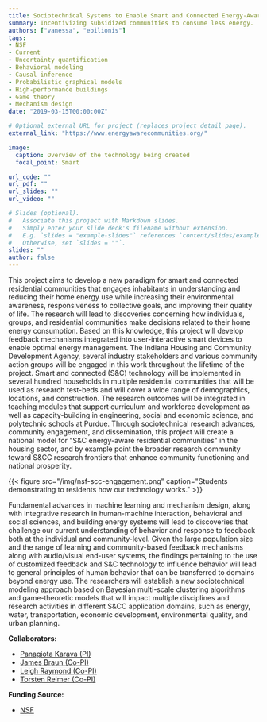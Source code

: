 ```yaml
---
title: Sociotechnical Systems to Enable Smart and Connected Energy-Aware Residential Communities
summary: Incentivizing subsidized communities to consume less energy.
authors: ["vanessa", "ebilionis"]
tags:
- NSF
- Current
- Uncertainty quantification
- Behavioral modeling
- Causal inference
- Probabilistic graphical models
- High-performance buildings
- Game theory
- Mechanism design
date: "2019-03-15T00:00:00Z"

# Optional external URL for project (replaces project detail page).
external_link: "https://www.energyawarecommunities.org/"

image:
  caption: Overview of the technology being created
  focal_point: Smart

url_code: ""
url_pdf: ""
url_slides: ""
url_video: ""

# Slides (optional).
#   Associate this project with Markdown slides.
#   Simply enter your slide deck's filename without extension.
#   E.g. `slides = "example-slides"` references `content/slides/example-slides.md`.
#   Otherwise, set `slides = ""`.
slides: ""
author: false
---
```

This project aims to develop a new paradigm for smart and connected residential communities that engages inhabitants in understanding and reducing their home energy use while increasing their environmental awareness, responsiveness to collective goals, and improving their quality of life. The research will lead to discoveries concerning how individuals, groups, and residential communities make decisions related to their home energy consumption. Based on this knowledge, this project will develop feedback mechanisms integrated into user-interactive smart devices to enable optimal energy management. The Indiana Housing and Community Development Agency, several industry stakeholders and various community action groups will be engaged in this work throughout the lifetime of the project. Smart and connected (S&C) technology will be implemented in several hundred households in multiple residential communities that will be used as research test-beds and will cover a wide range of demographics, locations, and construction. The research outcomes will be integrated in teaching modules that support curriculum and workforce development as well as capacity-building in engineering, social and economic science, and polytechnic schools at Purdue. Through sociotechnical research advances, community engagement, and dissemination, this project will create a national model for "S&C energy-aware residential communities" in the housing sector, and by example point the broader research community toward S&CC research frontiers that enhance community functioning and national prosperity.

{{< figure src="/img/nsf-scc-engagement.png" caption="Students demonstrating to residents how our technology works." >}}

Fundamental advances in machine learning and mechanism design, along with integrative research in human-machine interaction, behavioral and social sciences, and building energy systems will lead to discoveries that challenge our current understanding of behavior and response to feedback both at the individual and community-level. Given the large population size and the range of learning and community-based feedback mechanisms along with audio/visual end-user systems, the findings pertaining to the use of customized feedback and S&C technology to influence behavior will lead to general principles of human behavior that can be transferred to domains beyond energy use. The researchers will establish a new sociotechnical modeling approach based on Bayesian multi-scale clustering algorithms and game-theoretic models that will impact multiple disciplines and research activities in different S&CC application domains, such as energy, water, transportation, economic development, environmental quality, and urban planning.

**Collaborators:**

+ [Panagiota Karava (PI)](https://engineering.purdue.edu/CE/People/view_person?resource_id=56531)
+ [James Braun (Co-PI)](https://engineering.purdue.edu/ME/People/ptProfile?resource_id=11824)
+ [Leigh Raymond (Co-PI)](https://cla.purdue.edu/directory/profiles/leigh-raymond.html)
+ [Torsten Reimer (Co-PI)](https://cla.purdue.edu/directory/profiles/torsten-reimer.html)

**Funding Source:**

+ [NSF](https://www.nsf.gov/awardsearch/showAward?AWD_ID=1737591&HistoricalAwards=false)
